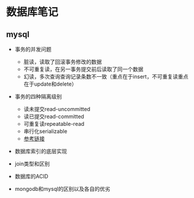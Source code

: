# 数据库笔记

## mysql

* 事务的并发问题
  * 脏读，读取了回滚事务修改的数据
  * 不可重复读，在另一事务提交前后读取了同一个数据
  * 幻读，多次查询查询记录条数不一致（重点在于insert，不可重复读重点在于update和delete）

* 事务的四种隔离级别
  * 读未提交read-uncommitted
  * 读已提交read-committed
  * 可重复读repeatable-read
  * 串行化serializable
  * [参考链接](https://www.cnblogs.com/huanongying/p/7021555.html)

* 数据库索引的底层实现
* join类型和区别
* 数据库的ACID
* mongodb和mysql的区别以及各自的优劣
